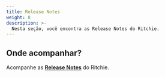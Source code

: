 ```yaml
---
title: Release Notes
weight: 8
description: >-
  Nesta seção, você encontra as Release Notes do Ritchie.
---
```

## Onde acompanhar?

Acompanhe as [**Release Notes**](https://github.com/ZupIT/ritchie-cli/releases) do Ritchie.
